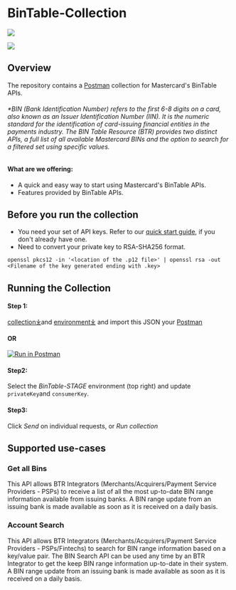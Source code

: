 # BinTable-Collection

[![](https://developer.mastercard.com/_/_/src/global/assets/svg/mcdev-logo-dark.svg)](https://developer.mastercard.com/)


[![](https://github.com/Mastercard/oauth1-signer-java/workflows/Build%20&%20Test/badge.svg)](https://github.com/Mastercard/oauth1-signer-java/actions?query=workflow%3A%22Build+%26+Test%22)
## Overview

The repository contains a [Postman](https://www.postman.com/) collection for Mastercard's BinTable APIs.

###### *BIN (Bank Identification Number) refers to the first 6-8 digits on a card, also known as an Issuer Identification Number (IIN). It is the numeric standard for the identification of card-issuing financial entities in the payments industry. The BIN Table Resource (BTR) provides two distinct APIs, a full list of all available Mastercard BINs and the option to search for a filtered set using specific values.

#### What are we offering:
* A quick and easy way to start using Mastercard's BinTable APIs.
* Features provided by BinTable APIs.


## Before you run the collection
* You need your set of API keys. Refer to our [quick start guide](https://developer.mastercard.com/platform/documentation/getting-started-with-mastercard-apis/quick-start-guide/), if you don't already have one.
* Need to convert your private key to RSA-SHA256 format.
```
openssl pkcs12 -in '<location of the .p12 file>' | openssl rsa -out <Filename of the key generated ending with .key>
```

## Running the Collection

#### Step 1:
[collection⤓](./BinTableResource.postman_collection.json)and [environment⤓](./BinTable-ENV.postman_environment.json) and import this JSON your [Postman](https://www.postman.com/) 



#### OR 

[![Run in Postman](https://run.pstmn.io/button.svg)](https://god.gw.postman.com/run-collection/1044930-da4c5a13-c750-4730-977f-1ecdebb539f0?action=collection%2Ffork&collection-url=entityId%3D1044930-da4c5a13-c750-4730-977f-1ecdebb539f0%26entityType%3Dcollection%26workspaceId%3D8c3a90f5-cce1-46ec-839e-39f72964968a)

#### Step2: 
Select the _BinTable-STAGE_ environment (top right) and update `privateKey`and `consumerKey`.

#### Step3:
Click _Send_ on individual requests, or _Run collection_

## Supported use-cases

### Get all Bins
This API allows BTR Integrators (Merchants/Acquirers/Payment Service Providers - PSPs) to receive a list of all the most up-to-date BIN range information available from issuing banks. A BIN range update from an issuing bank is made available as soon as it is received on a daily basis.

### Account Search
This API allows BTR Integrators (Merchants/Acquirers/Payment Service Providers - PSPs/Fintechs) to search for BIN range information based on a key/value pair. The BIN Search API can be used any time by an BTR Integrator to get the keep BIN range information up-to-date in their system. A BIN range update from an issuing bank is made available as soon as it is received on a daily basis.
